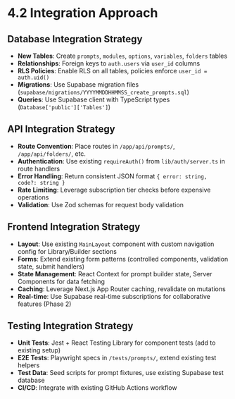 # 4.2 Integration Approach

## Database Integration Strategy
- **New Tables**: Create `prompts`, `modules`, `options`, `variables`, `folders` tables
- **Relationships**: Foreign keys to `auth.users` via `user_id` columns
- **RLS Policies**: Enable RLS on all tables, policies enforce `user_id = auth.uid()`
- **Migrations**: Use Supabase migration files (`supabase/migrations/YYYYMMDDHHMMSS_create_prompts.sql`)
- **Queries**: Use Supabase client with TypeScript types (`Database['public']['Tables']`)

## API Integration Strategy
- **Route Convention**: Place routes in `/app/api/prompts/`, `/app/api/folders/`, etc.
- **Authentication**: Use existing `requireAuth()` from `lib/auth/server.ts` in route handlers
- **Error Handling**: Return consistent JSON format `{ error: string, code?: string }`
- **Rate Limiting**: Leverage subscription tier checks before expensive operations
- **Validation**: Use Zod schemas for request body validation

## Frontend Integration Strategy
- **Layout**: Use existing `MainLayout` component with custom navigation config for Library/Builder sections
- **Forms**: Extend existing form patterns (controlled components, validation state, submit handlers)
- **State Management**: React Context for prompt builder state, Server Components for data fetching
- **Caching**: Leverage Next.js App Router caching, revalidate on mutations
- **Real-time**: Use Supabase real-time subscriptions for collaborative features (Phase 2)

## Testing Integration Strategy
- **Unit Tests**: Jest + React Testing Library for component tests (add to existing setup)
- **E2E Tests**: Playwright specs in `/tests/prompts/`, extend existing test helpers
- **Test Data**: Seed scripts for prompt fixtures, use existing Supabase test database
- **CI/CD**: Integrate with existing GitHub Actions workflow
